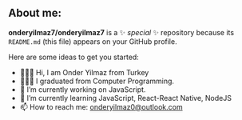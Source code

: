 ## About me:


**onderyilmaz7/onderyilmaz7** is a ✨ _special_ ✨ repository because its `README.md` (this file) appears on your GitHub profile.

Here are some ideas to get you started:

- 🙋🏼‍♂️ Hi, I am Onder Yilmaz from Turkey
- 👨🏼‍🎓 I graduated from Computer Programming. 
- 🔭 I’m currently working on JavaScript.
- 🌱 I’m currently learning JavaScript, React-React Native, NodeJS  
- 📫 How to reach me: onderyilmaz0@outlook.com


